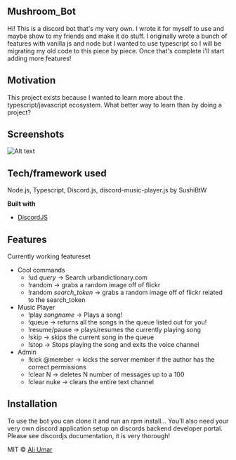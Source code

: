 
## Mushroom_Bot
Hi! This is a discord bot that's my very own. I wrote it for myself to use and maybe show to my friends and make it do stuff. I originally wrote a bunch of features with vanilla js and node but I wanted to use typescript so I will be migrating my old code to this piece by piece. Once that's complete i'll start adding more features!

## Motivation
This project exists because I wanted to learn more about the typescript/javascript ecosystem. What better way to learn than by doing a project?

## Screenshots
![Alt text](https://i.imgur.com/MQtnZQy.png "Urban dictionary search..! :)")
## Tech/framework used
Node.js, Typescript, Discord.js, discord-music-player.js by SushiBtW

<b>Built with</b>
- [DiscordJS](https://discord.js.org/#/docs/main/stable/general/welcome)

## Features
Currently working featureset
 - Cool commands
      - !ud *query* -> Search urbandictionary.com 
      - !random -> grabs a random image off of flickr
      - !random *search_token* -> grabs a random image off of flickr related to the search_token
  - Music Player
      - !play *songname* -> Plays a song!
      - !queue -> returns all the songs in the queue listed out for you!
      - !resume/pause -> plays/resumes the currently playing song
      - !skip -> skips the current song in the queue
      - !stop -> Stops playing the song and exits the voice channel
  - Admin
      - !kick @member -> kicks the server member if the author has the correct permissions
      - !clear N -> deletes N number of messages up to a 100
      - !clear nuke -> clears the entire text channel

## Installation
To use the bot you can clone it and run an rpm install... You'll also need your very own discord application setup on discords backend developer portal. Please see discordjs documentation, it is very thorough!

MIT © [Ali Umar]()
